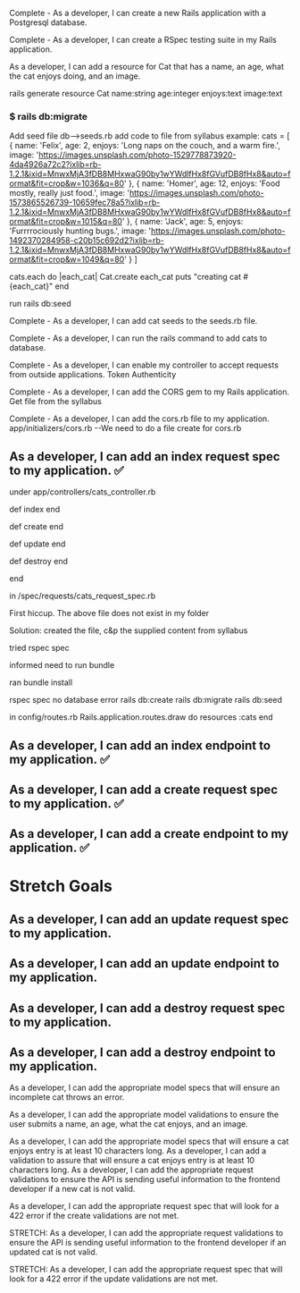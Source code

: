 Complete - As a developer, I can create a new Rails application with a Postgresql database.


Complete - As a developer, I can create a RSpec testing suite in my Rails application.


As a developer, I can add a resource for Cat that has a name, an age, what the cat enjoys doing, and an image.

rails generate resource Cat name:string age:integer enjoys:text image:text
###  $ rails db:migrate

Add seed file db-->seeds.rb
add code to file from syllabus
example:
cats = [
  {
    name: 'Felix',
    age: 2,
    enjoys: 'Long naps on the couch, and a warm fire.',
    image: 'https://images.unsplash.com/photo-1529778873920-4da4926a72c2?ixlib=rb-1.2.1&ixid=MnwxMjA3fDB8MHxwaG90by1wYWdlfHx8fGVufDB8fHx8&auto=format&fit=crop&w=1036&q=80'
  },
  {
    name: 'Homer',
    age: 12,
    enjoys: 'Food mostly, really just food.',
    image: 'https://images.unsplash.com/photo-1573865526739-10659fec78a5?ixlib=rb-1.2.1&ixid=MnwxMjA3fDB8MHxwaG90by1wYWdlfHx8fGVufDB8fHx8&auto=format&fit=crop&w=1015&q=80'
  },
  {
    name: 'Jack',
    age: 5,
    enjoys: 'Furrrrociously hunting bugs.',
    image: 'https://images.unsplash.com/photo-1492370284958-c20b15c692d2?ixlib=rb-1.2.1&ixid=MnwxMjA3fDB8MHxwaG90by1wYWdlfHx8fGVufDB8fHx8&auto=format&fit=crop&w=1049&q=80'
  }
]

cats.each do |each_cat|
  Cat.create each_cat
  puts "creating cat #{each_cat}"
end

run rails db:seed

Complete - As a developer, I can add cat seeds to the seeds.rb file.

Complete - As a developer, I can run the rails command to add cats to database.

Complete - As a developer, I can enable my controller to accept requests from outside applications. Token Authenticity

Complete - As a developer, I can add the CORS gem to my Rails application. Get file from the syllabus

Complete - As a developer, I can add the cors.rb file to my application. app/initializers/cors.rb --We need to do a file create for cors.rb

## As a developer, I can add an index request spec to my application. ✅
under app/controllers/cats_controller.rb

def index
  end

  def create
  end

  def update
  end

  def destroy
  end

end

in /spec/requests/cats_request_spec.rb

First hiccup. The above file does not exist in my folder

Solution: created the file, c&p the supplied content from syllabus

tried rspec spec

informed need to run bundle

ran bundle install

rspec spec  no database error
rails db:create
rails db:migrate
rails db:seed

in config/routes.rb
Rails.application.routes.draw do
  resources :cats
end


## As a developer, I can add an index endpoint to my application. ✅

## As a developer, I can add a create request spec to my application. ✅

## As a developer, I can add a create endpoint to my application. ✅


# Stretch Goals
## As a developer, I can add an update request spec to my application.







## As a developer, I can add an update endpoint to my application.

## As a developer, I can add a destroy request spec to my application.

## As a developer, I can add a destroy endpoint to my application.

As a developer, I can add the appropriate model specs that will ensure an incomplete cat throws an error.


As a developer, I can add the appropriate model validations to ensure the user submits a name, an age, what the cat enjoys, and an image.


As a developer, I can add the appropriate model specs that will ensure a cat enjoys entry is at least 10 characters long.
As a developer, I can add a validation to assure that will ensure a cat enjoys entry is at least 10 characters long.
As a developer, I can add the appropriate request validations to ensure the API is sending useful information to the frontend developer if a new cat is not valid.


As a developer, I can add the appropriate request spec that will look for a 422 error if the create validations are not met.


STRETCH: As a developer, I can add the appropriate request validations to ensure the API is sending useful information to the frontend developer if an updated cat is not valid.


STRETCH: As a developer, I can add the appropriate request spec that will look for a 422 error if the update validations are not met.